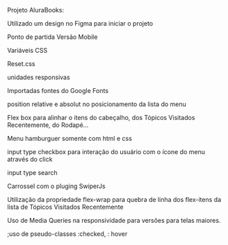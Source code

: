 Projeto AluraBooks:

Utilizado um design no Figma para iniciar o projeto

Ponto de partida Versão Mobile

Variáveis CSS

Reset.css

unidades responsivas

Importadas fontes do Google Fonts

position relative e absolut no posicionamento da lista do menu

Flex box para alinhar o itens do cabeçalho, dos Tópicos Visitados Recentemente, do Rodapé…

Menu hamburguer somente com html e css

input type checkbox para interação do usuário com o ícone do menu através do click

input type search

Carrossel com o pluging SwiperJs

Utilização da propriedade flex-wrap para quebra de linha dos flex-itens da lista de Tópicos Visitados Recentemente

Uso de Media Queries na responsividade para versões para telas maiores.

;uso de pseudo-classes :checked, : hover
